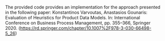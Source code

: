 

The provided code provides an implementation for the approach presented in the following paper:
Konstantinos Varvoutas, Anastasios Gounaris: Evaluation of Heuristics for Product Data Models. In: International Conference on Business Process Management, pp. 355–366, Springer 2020. (https://rd.springer.com/chapter/10.1007%2F978-3-030-66498-5_26)
